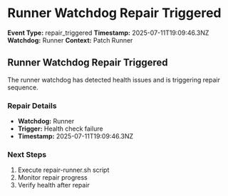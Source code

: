 # Runner Watchdog Repair Triggered

**Event Type:** repair_triggered
**Timestamp:** 2025-07-11T19:09:46.3NZ
**Watchdog:** Runner
**Context:** Patch Runner


## Runner Watchdog Repair Triggered

The runner watchdog has detected health issues and is triggering repair sequence.

### Repair Details
- **Watchdog:** Runner
- **Trigger:** Health check failure
- **Timestamp:** 2025-07-11T19:09:46.3NZ

### Next Steps
1. Execute repair-runner.sh script
2. Monitor repair progress
3. Verify health after repair



